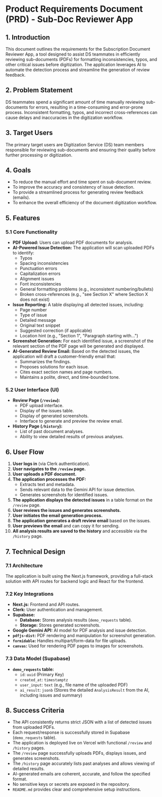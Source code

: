# Product Requirements Document (PRD) - Sub-Doc Reviewer App

## 1. Introduction

This document outlines the requirements for the Subscription Document Reviewer App, a tool designed to assist DS teammates in efficiently reviewing sub-documents (PDFs) for formatting inconsistencies, typos, and other critical issues before digitization. The application leverages AI to automate the detection process and streamline the generation of review feedback.

## 2. Problem Statement

DS teammates spend a significant amount of time manually reviewing sub-documents for errors, resulting in a time-consuming and error-prone process. Inconsistent formatting, typos, and incorrect cross-references can cause delays and inaccuracies in the digitization workflow.

## 3. Target Users

The primary target users are Digitization Service (DS) team members responsible for reviewing sub-documents and ensuring their quality before further processing or digitization.

## 4. Goals

*   To reduce the manual effort and time spent on sub-document review.
*   To improve the accuracy and consistency of issue detection.
*   To provide a streamlined process for generating review feedback (emails).
*   To enhance the overall efficiency of the document digitization workflow.

## 5. Features

### 5.1 Core Functionality

*   **PDF Upload:** Users can upload PDF documents for analysis.
*   **AI-Powered Issue Detection:** The application will scan uploaded PDFs to identify:
    *   Typos
    *   Spacing inconsistencies
    *   Punctuation errors
    *   Capitalization errors
    *   Alignment issues
    *   Font inconsistencies
    *   General formatting problems (e.g., inconsistent numbering/bullets)
    *   Broken cross-references (e.g., "see Section X" where Section X does not exist)
*   **Issue Reporting:** A table displaying all detected issues, including:
    *   Page number
    *   Type of issue
    *   Detailed message
    *   Original text snippet
    *   Suggested correction (if applicable)
    *   Location hint (e.g., "Section 1", "Paragraph starting with...")
*   **Screenshot Generation:** For each identified issue, a screenshot of the relevant section of the PDF page will be generated and displayed.
*   **AI-Generated Review Email:** Based on the detected issues, the application will draft a customer-friendly email that:
    *   Summarizes the findings.
    *   Proposes solutions for each issue.
    *   Cites exact section names and page numbers.
    *   Maintains a polite, direct, and time-bounded tone.

### 5.2 User Interface (UI)

*   **Review Page (`/review`):**
    *   PDF upload interface.
    *   Display of the issues table.
    *   Display of generated screenshots.
    *   Interface to generate and preview the review email.
*   **History Page (`/history`):**
    *   List of past document analyses.
    *   Ability to view detailed results of previous analyses.

## 6. User Flow

1.  **User logs in** (via Clerk authentication).
2.  **User navigates to the `/review` page.**
3.  **User uploads a PDF document.**
4.  **The application processes the PDF:**
    *   Extracts text and metadata.
    *   Sends relevant data to the Gemini API for issue detection.
    *   Generates screenshots for identified issues.
5.  **The application displays the detected issues** in a table format on the `/review` page.
6.  **User reviews the issues and generates screenshots.**
7.  **User initiates the email generation process.**
8.  **The application generates a draft review email** based on the issues.
9.  **User previews the email** and can copy it for sending.
10. **All analysis results are saved to the history** and accessible via the `/history` page.

## 7. Technical Design

### 7.1 Architecture

The application is built using the Next.js framework, providing a full-stack solution with API routes for backend logic and React for the frontend.

### 7.2 Key Integrations

*   **Next.js:** Frontend and API routes.
*   **Clerk:** User authentication and management.
*   **Supabase:**
    *   **Database:** Stores analysis results (`demo_requests` table).
    *   **Storage:** Stores generated screenshots.
*   **Google Gemini API:** AI model for PDF analysis and issue detection.
*   **`pdfjs-dist`:** PDF rendering and manipulation for screenshot generation.
*   **`formidable`:** Handles multipart/form-data for file uploads.
*   **`canvas`:** Used for rendering PDF pages to images for screenshots.

### 7.3 Data Model (Supabase)

*   **`demo_requests` table:**
    *   `id`: `uuid` (Primary Key)
    *   `created_at`: `timestamptz`
    *   `user_input`: `text` (e.g., file name of the uploaded PDF)
    *   `ai_result`: `jsonb` (Stores the detailed `AnalysisResult` from the AI, including issues and summary)

## 8. Success Criteria

*   The API consistently returns strict JSON with a list of detected issues from uploaded PDFs.
*   Each request/response is successfully stored in Supabase (`demo_requests` table).
*   The application is deployed live on Vercel with functional `/review` and `/history` pages.
*   The `/review` page successfully uploads PDFs, displays issues, and generates screenshots.
*   The `/history` page accurately lists past analyses and allows viewing of detailed results.
*   AI-generated emails are coherent, accurate, and follow the specified format.
*   No sensitive keys or secrets are exposed in the repository.
*   `README.md` provides clear and comprehensive setup instructions.
